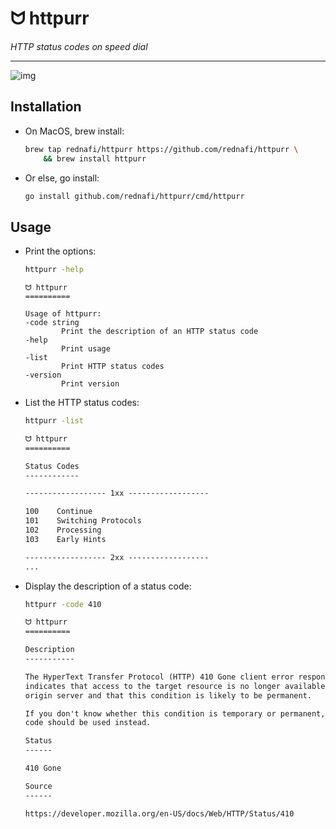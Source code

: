 <div align="left">
    <h1>ᗢ httpurr</h1>
    <i>HTTP status codes on speed dial</i>
    <div align="right">
</div>

---

![img][cover-img]

## Installation

* On MacOS, brew install:

    ```sh
    brew tap rednafi/httpurr https://github.com/rednafi/httpurr \
        && brew install httpurr
    ```

* Or else, go install:

    ```sh
    go install github.com/rednafi/httpurr/cmd/httpurr
    ```

## Usage

* Print the options:

    ```sh
    httpurr -help
    ```

    ```
    ᗢ httpurr
    ==========

    Usage of httpurr:
    -code string
            Print the description of an HTTP status code
    -help
            Print usage
    -list
            Print HTTP status codes
    -version
            Print version
    ```

* List the HTTP status codes:

    ```sh
    httpurr -list
    ```

    ```txt
    ᗢ httpurr
    ==========

    Status Codes
    ------------

    ------------------ 1xx ------------------

    100    Continue
    101    Switching Protocols
    102    Processing
    103    Early Hints

    ------------------ 2xx ------------------
    ...
    ```

* Display the description of a status code:

    ```sh
    httpurr -code 410
    ```

    ```txt
    ᗢ httpurr
    ==========

    Description
    -----------

    The HyperText Transfer Protocol (HTTP) 410 Gone client error response code
    indicates that access to the target resource is no longer available at the
    origin server and that this condition is likely to be permanent.

    If you don't know whether this condition is temporary or permanent, a 404 status
    code should be used instead.

    Status
    ------

    410 Gone

    Source
    ------

    https://developer.mozilla.org/en-US/docs/Web/HTTP/Status/410
    ```

[cover-img]: https://user-images.githubusercontent.com/30027932/263548019-7de08764-5030-4d65-95d5-166d226bc7d9.png
